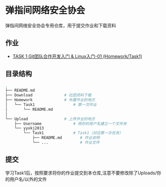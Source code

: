 # 弹指间网络安全协会
弹指间网络安全协会专用仓库，用于提交作业和下载资料

## 作业

- [TASK 1 Git团队合作开发入门 & Linux入门-01 (Homework/Task1)](/Homework/Task1)


## 目录结构

```bash
.
├── README.md
├── Download              # 社团资料下载
├── Homework              # 布置作业的地方
│   └── Task1                 # 第一次作业
│       └── README.md
│              
└── Upload                # 上传作业的地方
    ├── Username              # 用你的用户名建立一个文件夹
    └── yyxkj2013
        └── Task1             # Task1（对应第一次任务）
            ├── README.md        # 作业说明
            └── ...              # 作业文件

```

## 提交
学习Task1后，按照要求将你的作业提交到本仓库,注意不要修改除了Uploads/你的用户名/以外的文件
